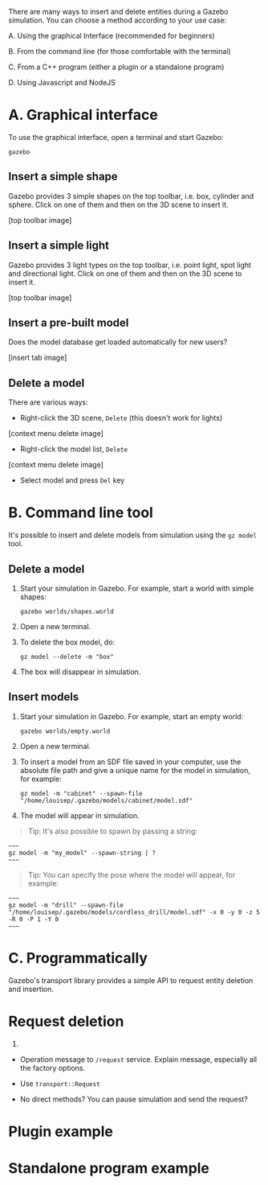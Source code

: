 There are many ways to insert and delete entities during a Gazebo simulation.
You can choose a method according to your use case:

A. Using the graphical Interface (recommended for beginners)

B. From the command line (for those comfortable with the terminal)

C. From a C++ program (either a plugin or a standalone program)

D. Using Javascript and NodeJS

# A. Graphical interface

To use the graphical interface, open a terminal and start Gazebo:

~~~
gazebo
~~~

## Insert a simple shape

Gazebo provides 3 simple shapes on the top toolbar, i.e. box, cylinder and
sphere. Click on one of them and then on the 3D scene to insert it.

[top toolbar image]

## Insert a simple light

Gazebo provides 3 light types on the top toolbar, i.e. point light, spot light
and directional light. Click on one of them and then on the 3D scene to insert
it.

[top toolbar image]

## Insert a pre-built model

Does the model database get loaded automatically for new users?

[insert tab image]

## Delete a model

There are various ways:

* Right-click the 3D scene, `Delete` (this doesn't work for lights)

[context menu delete image]

* Right-click the model list, `Delete`

[context menu delete image]

* Select model and press `Del` key

# B. Command line tool

It's possible to insert and delete models from simulation using the `gz model`
tool.

## Delete a model

1. Start your simulation in Gazebo. For example, start a world with simple shapes:

    ~~~
    gazebo worlds/shapes.world
    ~~~

1. Open a new terminal.

1. To delete the box model, do:

    ~~~
    gz model --delete -m "box"
    ~~~

1. The box will disappear in simulation.

## Insert models

1. Start your simulation in Gazebo. For example, start an empty world:

    ~~~
    gazebo worlds/empty.world
    ~~~

1. Open a new terminal.

1. To insert a model from an SDF file saved in your computer, use the absolute
file path and give a unique name for the model in simulation, for example:

    ~~~
    gz model -m "cabinet" --spawn-file "/home/louisep/.gazebo/models/cabinet/model.sdf"
    ~~~

1. The model will appear in simulation.

> Tip: It's also possible to spawn by passing a string:

    ~~~
    gz model -m "my_model" --spawn-string | ?
    ~~~

> Tip: You can specify the pose where the model will appear, for example:

    ~~~
    gz model -m "drill" --spawn-file "/home/louisep/.gazebo/models/cordless_drill/model.sdf" -x 0 -y 0 -z 5 -R 0 -P 1 -Y 0
    ~~~

# C. Programmatically

Gazebo's transport library provides a simple API to request entity deletion and
insertion.

# Request deletion

1.


* Operation message to `/request` service. Explain message, especially all the factory options.

* Use `transport::Request`

* No direct methods? You can pause simulation and send the request?

# Plugin example




# Standalone program example






